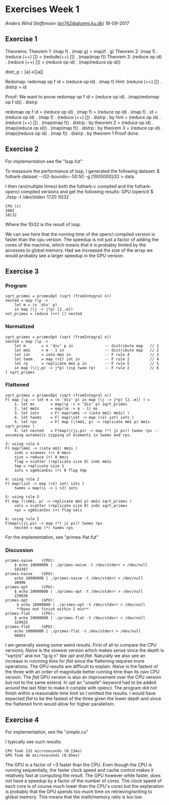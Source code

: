 # Exercises Week 1
*Anders Wind Steffensen* (qrj742@alumni.ku.dk)
18-09-2017

## Exercise 1

Theorems:
Theorem 1: 	(map f) . (map g) = map(f . g)
Theorem 2: 	(map f) . (reduce (++) []) = (redude(++) []) . (map(map f))
Theorem 3: 	(reduce op id) . (reduce (++) []) = (reduce op id) . (map(reduce op id))

distr_p :: [a]->[[a]]

Redomap: redomap op f id = (reduce op id) . (map f)
Hint: (reduce (++) []) . distrp = id

Proof: 
We want to prove 
	redomap op f id = (reduce op id) . (map(redomap op f id)) . distrp

redomap op f id = (reduce op id) . (map f)
				= (reduce op id) . (map f) . id
				= (reduce op id) . (map f) . (reduce (++) []) . distrp  		: by hint
				= (reduce op id) . (reduce (++) []) . (map(map f)) . distrp  	: by theorem 2
				= (reduce op id) . (map(reduce op id)) . (map(map f)) . distrp  : by theorem 3
				= (reduce op id) . (map((reduce op id) . (map f)) . distrp  	: by theorem 1
Proof done.

## Exercise 2

For implementation see file "lssp.fut"


To meassure the performance of lssp, I generated the following dataset:
    $ futhark-dataset --i32-bounds=-50:50 -g [1000000]i32 > data

I then ran(multiple times) both the futhark-c compiled and the futhark-opencl compiled versions and get the following results:
    GPU (opencl)
    $ ./lssp -t /dev/stderr
    1720
    10i32

    CPU (c)
    2082
    10i32

Where the 10i32 is the result of lssp. 

We can see here that the running time of the opencl compiled version is faster than the cpu version. The speedup is not just a factor of adding the cores of the machine, which means that it is probably limited by the accesses to global memory. Had we increased the size of the array we would probably see a larger speedup in the GPU version.

## Exercise 3

### Program

    sqrt_primes = primesOpt (sqrt (fromIntegral n))
    nested = map (\p -> 
        let m = (n 'div' p)
        in map (\j -> j*p) [2..m])
    not_primes = reduce (++) [] nested

### Normalized

    sqrt_primes = primesOpt (sqrt (fromIntegral n))
    nested = map (\p ->
        let m       = n ‘div‘ p in              -- distribute map   // 1
        let mm1     = m - 1 in                  -- distribute map   // 2
        let iot     = iota mm1 in               -- F rule 4         // 3
        let twom    = map (+2) iot in           -- F rule 2         // 4
        let rp      = replicate mm1 p in        -- F rule 5         // 5
        in map (\(j,p) -> j*p) (zip twom rp)    -- F rule 2         // 6
    ) sqrt_primes


### Flattened

    sqrt_primes = primesOpt (sqrt (fromIntegral n))
    F( map (\p -> let m = (n 'div' p) in map (\j -> j*p) [2..m]) ) =
        1. let ms       = map(\p -> n ‘div‘ p) sqrt_primes
        2. let mm1s     = map(\m -> m - 1) ms
        3. let iots     = F( map(\mm1 -> (iota mm1) mm1s) )
        4. let twoms    = F( map(\iot -> map (+2) iot) iots )
        5. let rps      = F( map (\(mm1, p) -> replicate mm1 p) mm1s sqrt_primes )
        6. let nested   = F(map(\(js,ps) -> map (*) js ps)) twoms rps -- assuming automatic zipping of elements in twoms and rps.

    3: using rule 4
    F( map(\mm1 -> (iota mm1) mm1s )
        inds = scanexc (+) 0 mmis
        size = reduce (+) 0 mmis
        flag = scatter (replicate size 0) inds mm1s
        tmp = replicate size 1
        iots = sgmScanExc (+) 0 flag tmp

    4: using rule 2
    F( map(\iot -> map (+2) iot) iots )
        twoms = map(\i -> i +2) iots

    5: using rule 5
    F( map (\(mm1, p) -> replicate mm1 p) mm1s sqrt_primes )
        vals = scatter (replicate size 0) inds sqrt_primes
        rps = sgmScanInc (+) flag vals

    6: using rule 2
    F(map(\(js,ps) -> map (*) js ps)) twoms rps
        nested = map (*) twoms rps


For the implementation, see "primes-flat.fut"


### Discussion

    primes-naive 	(CPU): 
        $ echo 10000000 | ./primes-naive -t /dev/stderr > /dev/null
        593387
    primes-naive 	(GPU):
        echo 10000000 | ./primes-naive -t /dev/stderr > /dev/null
        38996
    primes-opt 		(CPU):
        $ echo 10000000 | ./primes-opt -t /dev/stderr > /dev/null
        229836
    primes-opt 		(GPU):
         $ echo 10000000 | ./primes-opt -t /dev/stderr > /dev/null
         **Does not finish within 1 min**
    primes-flat		(CPU):
        $ echo 10000000 | ./primes-flat -t /dev/stderr > /dev/null
        329925
    primes-flat		(GPU):
        echo 10000000 | ./primes-flat -t /dev/stderr > /dev/null
        98041

I am generally seeing some weird results. First of all to compare the CPU versions; *Naive* is the slowest version which makes sense since the depth is "sqrt(n)" and not "lg lg n" like *opt* and *flat*. Naturally we also see an increase in runnning time for *flat* since the flattening requires more operations. The GPU results are difficult to explain. *Naive* is the fastest of the three with an order of magnitude better running time than its own CPU version. The *flat* GPU version is also an improvement over the CPU version but not to the same extend. In *opt* an "unsafe"-keyword had to be added around the last filter to make it compile with opencl. The program did not finish within a reasonable time limit so I omitted the results. I would have expected *flat* to be the fastest of the three given the lower depth and since the flattened form would allow for higher parallelism. 

## Exercise 4

For implementation, see file "simple.cu"

I typically see such results:
    
    CPU Took 132 microseconds (0.13ms)
    GPU Took 46 microseconds (0.05ms)

The GPU is a factor of ~3 faster than the CPU. Even though the CPU is running sequentially, the faster clock speed and cache control makes it relatively fast at computing the result. The GPU however while faster, does not have a speedup by a factor of the number of cores. The clock speed of each core is of course much lower than the CPU's cores but the explanation is probably that the GPU spends too much time on retrieving/writing to global memory. This means that the math/memory ratio is too low.